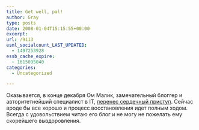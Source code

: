 ```yaml
---
title: Get well, pal!
author: Gray
type: posts
date: 2008-01-04T15:15:55+00:00
excerpt:
url: /9113
esml_socialcount_LAST_UPDATED:
  - 1497253928
essb_cache_expire:
  - 1615095040
categories:
  - Uncategorized

---
```








Оказывается, в конце декабря Ом Малик, замечательный блоггер и авторитетнейший специалист в IT, <a href="http://www.gigaom.com/2008/01/03/a-heart-to-heart-with-gigaom-readers/" target="_blank">перенес сердечный приступ</a>. Сейчас вроде бы все хорошо и процесс восстановления идет полным ходом.  
Всегда с удовольствием читаю его блог и не могу не пожелать ему скорейшего выздоровления.